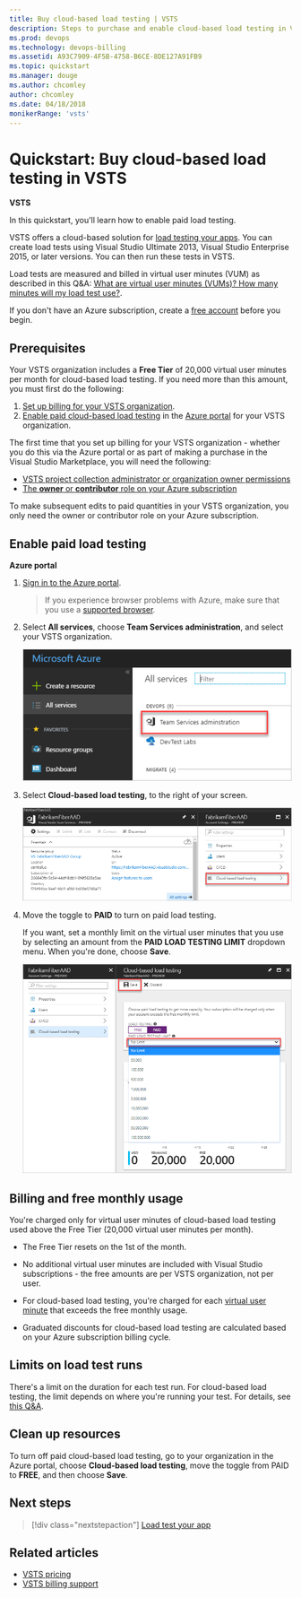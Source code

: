 ```yaml
---
title: Buy cloud-based load testing | VSTS
description: Steps to purchase and enable cloud-based load testing in VSTS (Visual Studio Online, VSO, VSTS) via the Azure portal
ms.prod: devops
ms.technology: devops-billing
ms.assetid: A93C7909-4F5B-4758-B6CE-8DE127A91FB9
ms.topic: quickstart
ms.manager: douge
ms.author: chcomley
author: chcomley
ms.date: 04/18/2018
monikerRange: 'vsts'
---
```



# Quickstart: Buy cloud-based load testing in VSTS

**VSTS**

In this quickstart, you'll learn how to enable paid load testing.

VSTS offers a cloud-based solution for [load testing your apps](../../test/load-test/index.md). You can create load tests using Visual Studio Ultimate 2013, Visual Studio Enterprise 2015, or later versions. You can then run these tests in VSTS.

Load tests are measured and billed in virtual user minutes (VUM) as described in  this Q&A: [What are virtual user minutes (VUMs)? How many minutes will my load test use?](../../test/load-test/reference-qa.md#VUM).

If you don't have an Azure subscription, create a [free account](https://azure.microsoft.com/free/?WT.mc_id=A261C142F) before you begin.

<a name="buy-load-testing"></a>

## Prerequisites

Your VSTS organization includes a **Free Tier** of 20,000 virtual user minutes per month for cloud-based load testing.
If you need more than this amount, you must first do the following:

1. [Set up billing for your VSTS organization](set-up-billing-for-your-organization-vs.md).
2. [Enable paid cloud-based load testing](#buy-load-testing) in the [Azure portal](https://portal.azure.com) for your VSTS organization.

The first time that you set up billing for your VSTS organization - whether you do this via the Azure portal or as part of making a purchase in the Visual Studio Marketplace, you will need the following:

* [VSTS project collection administrator or organization owner permissions](vsts-billing-faq.md#find-owner)
* [The **owner** or **contributor** role on your Azure subscription](add-backup-billing-managers.md)

To make subsequent edits to paid quantities in your VSTS organization, you only need the owner or contributor role on your Azure subscription.

## Enable paid load testing

**Azure portal**

1. [Sign in to the Azure portal](https://portal.azure.com/).

   >If you experience browser problems with Azure, make sure that you use a [supported browser](https://azure.microsoft.com/documentation/articles/azure-preview-portal-supported-browsers-devices/).

2. Select **All services**, choose **Team Services administration**, and select your VSTS organization.

   ![Browse, VSTS organizations, select your organization](../accounts/_img/_shared/azure-portal-team-services-administration.png)

3. Select **Cloud-based load testing**, to the right of your screen.

    ![Choose Settings, select cloud-based load testing](_img/get-more-build-load-testing/ap_vso_manageservices.png)

4. Move the toggle to **PAID** to turn on paid load testing.

    If you want, set a monthly limit on the virtual user minutes that you use by selecting an amount from the **PAID LOAD TESTING LIMIT** dropdown menu. When you're done, choose **Save**.

    ![Choose Paid, select an optional monthly limit, save changes](_img/get-more-build-load-testing/ap_vso_paidcloudloadtesting.png)

## Billing and free monthly usage

You're charged only for virtual user minutes of cloud-based load testing used above the Free Tier (20,000 virtual user minutes per month).

* The Free Tier resets on the 1st of the month.

* No additional virtual user minutes are included with Visual Studio subscriptions - the free amounts are per VSTS organization, not per user.

* For cloud-based load testing, you're charged for each 
   [virtual user minute](../../test/load-test/reference-qa.md#VUM) that exceeds the free monthly usage.

* Graduated discounts for cloud-based load testing are calculated based on your Azure subscription billing cycle.

## Limits on load test runs

There's a limit on the duration for each test run. For cloud-based load testing, the limit depends on where you're running your test.  For details, see [this Q&A](../../test/load-test/reference-qa.md#test-limits).

## Clean up resources

To turn off paid cloud-based load testing, go to your organization in the Azure portal, choose **Cloud-based load testing**, move the toggle from PAID to **FREE**, and then choose **Save**.

## Next steps

> [!div class="nextstepaction"]
> [Load test your app](../../test/load-test/get-started-simple-cloud-load-test.md)

## Related articles

* [VSTS pricing](https://azure.microsoft.com/pricing/details/visual-studio-team-services/)
* [VSTS billing support](https://visualstudio.microsoft.com/team-services/support/)
